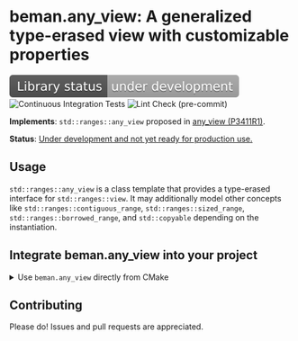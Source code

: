 <!--
SPDX-License-Identifier: Apache-2.0 WITH LLVM-exception
-->

# beman.any_view: A generalized type-erased view with customizable properties

![Library Status](https://github.com/bemanproject/beman/blob/c6997986557ec6dda98acbdf502082cdf7335526/images/badges/beman_badge-beman_library_under_development.svg)
![Continuous Integration Tests](https://github.com/bemanproject/any_view/actions/workflows/ci_tests.yml/badge.svg)
![Lint Check (pre-commit)](https://github.com/bemanproject/any_view/actions/workflows/pre-commit.yml/badge.svg)

**Implements**: `std::ranges::any_view` proposed in [any_view (P3411R1)](https://wg21.link/P3411R1).

**Status**: [Under development and not yet ready for production use.](https://github.com/bemanproject/beman/blob/main/docs/BEMAN_LIBRARY_MATURITY_MODEL.md#under-development-and-not-yet-ready-for-production-use)

## Usage

`std::ranges::any_view` is a class template that provides a type-erased interface for `std::ranges::view`. It may additionally model other concepts like `std::ranges::contiguous_range`, `std::ranges::sized_range`, `std::ranges::borrowed_range`, and `std::copyable` depending on the instantiation.

## Integrate beman.any_view into your project

<details>
<summary>Use <code>beman.any_view</code> directly from CMake</summary>

For CMake based projects, you can include it as a dependency using the `FetchContent` module:

```cmake
include(FetchContent)

FetchContent_Declare(
  beman.any_view
  GIT_REPOSITORY https://github.com/bemanproject/any_view.git
  GIT_TAG main
  EXCLUDE_FROM_ALL)
FetchContent_MakeAvailable(beman.any_view)
```

You will also need to add `beman::any_view` to the link libraries of any targets that include `beman/any_view/*.hpp` in their source or header files:

```cmake
target_link_libraries(yourlib PUBLIC beman::any_view)
```

</details>

## Contributing

Please do! Issues and pull requests are appreciated.
